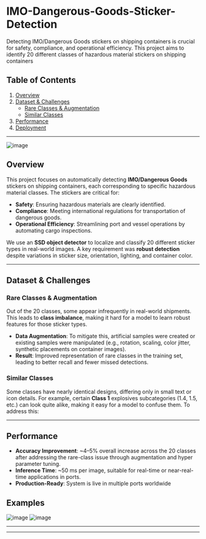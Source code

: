 # IMO-Dangerous-Goods-Sticker-Detection
Detecting IMO/Dangerous Goods stickers on shipping containers is crucial for safety, compliance, and operational efficiency. This project aims to identify 20 different classes of hazardous material stickers on shipping containers

## Table of Contents
1. [Overview](#overview)  
2. [Dataset & Challenges](#dataset--challenges)  
   - [Rare Classes & Augmentation](#rare-classes--augmentation)  
   - [Similar Classes](#similar-classes)  
3. [Performance](#performance)  
4. [Deployment](#deployment)  

---

![image](https://github.com/user-attachments/assets/4a107f22-1243-4d14-9026-b0ff67e93afe)

## Overview
This project focuses on automatically detecting **IMO/Dangerous Goods** stickers on shipping containers, each corresponding to specific hazardous material classes. The stickers are critical for:
- **Safety**: Ensuring hazardous materials are clearly identified.  
- **Compliance**: Meeting international regulations for transportation of dangerous goods.  
- **Operational Efficiency**: Streamlining port and vessel operations by automating cargo inspections.

We use an **SSD object detector** to localize and classify 20 different sticker types in real-world images. A key requirement was **robust detection** despite variations in sticker size, orientation, lighting, and container color.

---

## Dataset & Challenges

### Rare Classes & Augmentation
Out of the 20 classes, some appear infrequently in real-world shipments. This leads to **class imbalance**, making it hard for a model to learn robust features for those sticker types.  
- **Data Augmentation**: To mitigate this, artificial samples were created or existing samples were manipulated (e.g., rotation, scaling, color jitter, synthetic placements on container images).  
- **Result**: Improved representation of rare classes in the training set, leading to better recall and fewer missed detections.

### Similar Classes
Some classes have nearly identical designs, differing only in small text or icon details. For example, certain **Class 1** explosives subcategories (1.4, 1.5, etc.) can look quite alike, making it easy for a model to confuse them. To address this:


---

## Performance
- **Accuracy Improvement**: ~4–5% overall increase across the 20 classes after addressing the rare-class issue through augmentation and hyper parameter tuning.  
- **Inference Time**: ~50 ms per image, suitable for real-time or near-real-time applications in ports.  
- **Production-Ready**: System is live in multiple ports worldwide

## Examples

![image](https://github.com/user-attachments/assets/1859c6a7-7ca0-4a58-8c0e-c7969a214d20)
![image](https://github.com/user-attachments/assets/b31e0c59-08dc-4034-b3ab-8d82d208f2b0)

---

---

